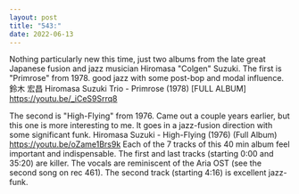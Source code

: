 ```yaml
---
layout: post
title: "543:"
date: 2022-06-13
---
```


Nothing particularly new this time, just two albums from the late great Japanese fusion and jazz musician Hiromasa "Colgen" Suzuki. The first is "Primrose" from 1978. good jazz with some post-bop and modal influence.
 鈴木 宏昌 Hiromasa Suzuki Trio - Primrose (1978) [FULL ALBUM]
https://youtu.be/_iCeS9Srrq8

The second is "High-Flying" from 1976. Came out a couple years earlier, but this one is more interesting to me. It goes in a jazz-fusion direction with some significant funk.
 Hiromasa Suzuki - High-Flying (1976) (Full Album)
https://youtu.be/oZame1Brs9k Each of the 7 tracks of this 40 min album feel important and indispensable. The first and last tracks (starting 0:00 and 35:20) are killer. The vocals are reminiscent of the Aria OST (see the second song on rec 461). The second track (starting 4:16) is excellent jazz-funk.
